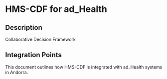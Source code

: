 # HMS-CDF for ad_Health

## Description

Collaborative Decision Framework

## Integration Points

This document outlines how HMS-CDF is integrated with ad_Health systems in Andorra.
